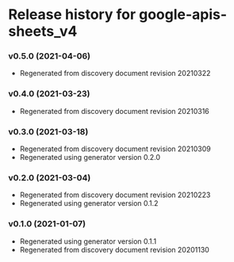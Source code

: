 # Release history for google-apis-sheets_v4

### v0.5.0 (2021-04-06)

* Regenerated from discovery document revision 20210322

### v0.4.0 (2021-03-23)

* Regenerated from discovery document revision 20210316

### v0.3.0 (2021-03-18)

* Regenerated from discovery document revision 20210309
* Regenerated using generator version 0.2.0

### v0.2.0 (2021-03-04)

* Regenerated from discovery document revision 20210223
* Regenerated using generator version 0.1.2

### v0.1.0 (2021-01-07)

* Regenerated using generator version 0.1.1
* Regenerated from discovery document revision 20201130

